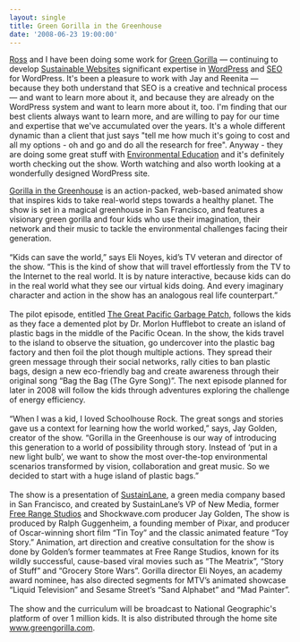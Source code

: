 ```yaml
---
layout: single
title: Green Gorilla in the Greenhouse
date: '2008-06-23 19:00:00'
---
```


<p><a href="http://www.rosschapman.net" title="Ross Chapman">Ross</a> and I have been doing some work for <a href="http://greengorilla.com" title="Green Gorilla">Green Gorilla</a> &#8212; continuing to develop <a href="http://www.sustainablewebsites.com" title="Green Web Hosting">Sustainable Websites</a> significant expertise in <a href="http://www.wordpress.org" title="a blogging platform that can be used as a content management system">WordPress</a> and <a href="http://ma.gnolia.com/people/ivanoats/tags/seo" title="Search Engine Optimization Bookmarks">SEO</a> for WordPress. It's been a pleasure to work with Jay and Reenita &#8212; because they both understand that SEO is a creative and technical process &#8212; and want to learn more about it, and because they are already on the WordPress system and want to learn more about it, too. I'm finding that our best clients always want to learn more, and are willing to pay for our time and expertise that we've accumulated over the years. It's a whole different dynamic than a client that just says "tell me how much it's going to cost and all my options - oh and go and do all the research for free". Anyway - they are doing some great stuff with <a href="http://www.greengorilla.com/" title="Educational Environmental TV show for Kids">Environmental Education</a> and it's definitely worth checking out the show. Worth watching and also worth looking at a wonderfully designed WordPress site.</p>
<p><a href="http://www.greengorilla.com/" title="Educational Environmental TV show for Kids">Gorilla in the Greenhouse</a> is an action-packed, web-based animated show that inspires kids to take real-world steps towards a healthy planet. The show is set in a magical greenhouse in San Francisco, and features a visionary green gorilla and four kids who use their imagination, their network and their music to tackle the environmental challenges facing their generation.<br />
<br />
&#8220;Kids can save the world,&#8221; says Eli Noyes, kid&#8217;s TV veteran and director of the show. &#8220;This is the kind of show that will travel effortlessly from the TV to the Internet to the real world. It is by nature interactive, because kids can do in the real world what they see our virtual kids doing. And every imaginary character and action in the show has an analogous real life counterpart.&#8221;<br />
<br />
The pilot episode, entitled <a href="http://www.greengorilla.com/video-post/great-pacific-garbage-patch" title="watch the episode">The Great Pacific Garbage Patch</a>, follows the kids as they face a demented plot by Dr. Morlon Hufflebot to create an island of plastic bags in the middle of the Pacific Ocean. In the show, the kids travel to the island to observe the situation, go undercover into the plastic bag factory and then foil the plot though multiple actions. They spread their green message through their social networks, rally cities to ban plastic bags, design a new eco-friendly bag and create awareness through their original song &#8220;Bag the Bag (The Gyre Song)&#8221;. The next episode planned for later in 2008 will follow the kids through adventures exploring the challenge of energy efficiency.<br />
<br />
&#8220;When I was a kid, I loved Schoolhouse Rock. The great songs and stories gave us a context for learning how the world worked,&#8221; says, Jay Golden, creator of the show. &#8220;Gorilla in the Greenhouse is our way of introducing this generation to a world of possibility through story. Instead of &#8216;put in a new light bulb&#8217;, we want to show the most over-the-top environmental scenarios transformed by vision, collaboration and great music. So we decided to start with a huge island of plastic bags.&#8221;<br />
<br />
The show is a presentation of <a href="http://www.sustainlane.com/" title="Green Living Directory">SustainLane</a>, a green media company based in San Francisco, and created by SustainLane&#8217;s VP of New Media, former <a href="http://www.freerangestudios.com/">Free Range Studios</a> and Shockwave.com producer Jay Golden, The show is produced by Ralph Guggenheim, a founding member of Pixar, and producer of Oscar-winning short film &#8220;Tin Toy&#8221; and the classic animated feature &#8220;Toy Story.&#8221; Animation, art direction and creative consultation for the show is done by Golden&#8217;s former teammates at Free Range Studios, known for its wildly successful, cause-based viral movies such as &#8220;The Meatrix&#8221;, &#8220;Story of Stuff&#8221; and &#8220;Grocery Store Wars&#8221;. Gorilla director Eli Noyes, an academy award nominee, has also directed segments for MTV&#8217;s animated showcase &#8220;Liquid Television&#8221; and Sesame Street&#8217;s &#8220;Sand Alphabet&#8221; and &#8220;Mad Painter&#8221;.<br />
<br />
The show and the curriculum will be broadcast to National Geographic's platform of over 1 million kids. It is also distributed through the home site <a href="http://www.greengorilla.com/">www.greengorilla.com</a>.<br /></p>
